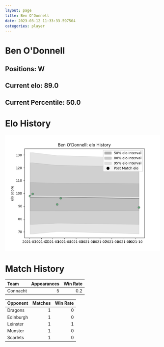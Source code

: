 ```yaml
---  
layout: page  
title: Ben O'Donnell  
date: 2023-03-12 11:33:33.597504  
categories: player  
---
```

# Ben O'Donnell

## Positions: W

## Current elo: 89.0

## Current Percentile: 50.0

# Elo History


![elo history](history_BenO'Donnell.png)
# Match History


| Team     |   Appearances |   Win Rate |
|:---------|--------------:|-----------:|
| Connacht |             5 |        0.2 |

| Opponent   |   Matches |   Win Rate |
|:-----------|----------:|-----------:|
| Dragons    |         1 |          0 |
| Edinburgh  |         1 |          0 |
| Leinster   |         1 |          1 |
| Munster    |         1 |          0 |
| Scarlets   |         1 |          0 |